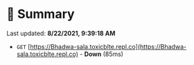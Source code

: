 # 📖 Summary
Last updated: **8/22/2021, 9:39:18 AM**

- `GET` [https://Bhadwa-sala.toxicblte.repl.co](https://Bhadwa-sala.toxicblte.repl.co) - **Down** (85ms)
